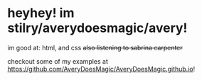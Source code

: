 # heyhey! im stilry/averydoesmagic/avery!

im good at:
html, and css ~~also listening to sabrina carpenter~~

checkout some of my examples at https://github.com/AveryDoesMagic/AveryDoesMagic.github.io!
